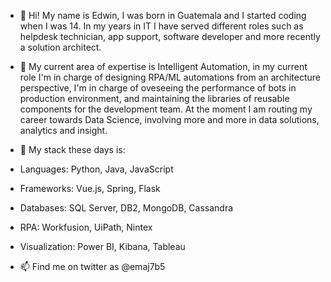 * 👋 Hi! My name is Edwin, I was born in Guatemala and I started coding when I was 14. In my years in IT I have served different roles such as helpdesk technician, app support, software developer and more recently a solution architect.

* 👀 My current area of expertise is Intelligent Automation, in my current role I'm in charge of designing RPA/ML automations from an architecture perspective, I'm in charge of oveseeing the performance of bots in production environment, and maintaining the libraries of reusable components for the development team. At the moment I am routing my career towards Data Science, involving more and more in data solutions, analytics and insight.
 
* 🌱 My stack these days is:
 * Languages: Python, Java, JavaScript
 * Frameworks: Vue.js, Spring, Flask
 * Databases: SQL Server, DB2, MongoDB, Cassandra
 * RPA: Workfusion, UiPath, Nintex
 * Visualization: Power BI, Kibana, Tableau

<!-- - 💞️ I’m looking to collaborate on ...-->
* 📫 Find me on twitter as @emaj7b5

<!---
bluegoldengoldfish/bluegoldengoldfish is a ✨ special ✨ repository because its `README.md` (this file) appears on your GitHub profile.
You can click the Preview link to take a look at your changes.
--->
